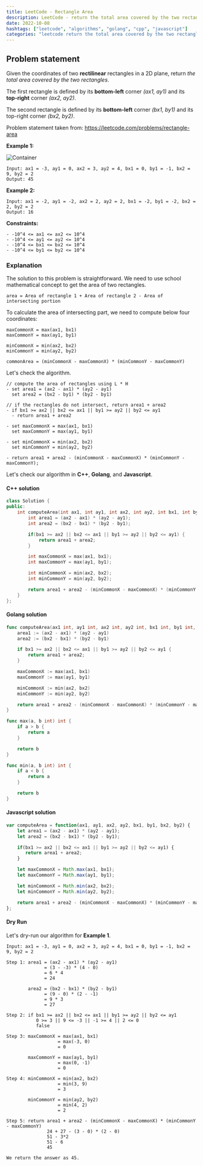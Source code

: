 ```yaml
---
title: LeetCode - Rectangle Area
description: LeetCode - return the total area covered by the two rectangles in C++, Golang, and Javascript.
date: 2022-10-08
hashtags: ["leetcode", "algorithms", "golang", "cpp", "javascript"]
categories: "leetcode return the total area covered by the two rectangles, c++, golang, javascript"
---
```


## Problem statement

Given the coordinates of two **rectilinear** rectangles in a 2D plane, return *the total area covered by the two rectangles*.

The first rectangle is defined by its **bottom-left** corner *(ax1, ay1)* and its **top-right** corner *(ax2, ay2)*.

The second rectangle is defined by its **bottom-left** corner *(bx1, by1)* and its top-right corner *(bx2, by2)*.

Problem statement taken from: <a href='https://leetcode.com/problems/rectangle-area' target='_blank'>https://leetcode.com/problems/rectangle-area</a>

**Example 1:**

![Container](./../rectangle-plane.png)

```
Input: ax1 = -3, ay1 = 0, ax2 = 3, ay2 = 4, bx1 = 0, by1 = -1, bx2 = 9, by2 = 2
Output: 45
```

**Example 2:**

```
Input: ax1 = -2, ay1 = -2, ax2 = 2, ay2 = 2, bx1 = -2, by1 = -2, bx2 = 2, by2 = 2
Output: 16
```

**Constraints:**

```
- -10^4 <= ax1 <= ax2 <= 10^4
- -10^4 <= ay1 <= ay2 <= 10^4
- -10^4 <= bx1 <= bx2 <= 10^4
- -10^4 <= by1 <= by2 <= 10^4
```

### Explanation

The solution to this problem is straightforward. We need to use school mathematical concept
to get the area of two rectangles.

```
area = Area of rectangle 1 + Area of rectangle 2 - Area of intersecting portion
```

To calculate the area of intersecting part, we need to compute below four coordinates:

```
maxCommonX = max(ax1, bx1)
maxCommonY = max(ay1, by1)

minCommonX = min(ax2, bx2)
minCommonY = min(ay2, by2)

commonArea = (minCommonX - maxCommonX) * (minCommonY - maxCommonY)
```


Let's check the algorithm.

```
// compute the area of rectangles using L * H
- set area1 = (ax2 - ax1) * (ay2 - ay1)
  set area2 = (bx2 - by1) * (by2 - by1)

// if the rectangles do not intersect, return area1 + area2
- if bx1 >= ax2 || bx2 <= ax1 || by1 >= ay2 || by2 <= ay1
  - return area1 + area2

- set maxCommonX = max(ax1, bx1)
  set maxCommonY = max(ay1, by1)

- set minCommonX = min(ax2, bx2)
  set minCommonY = min(ay2, by2)

- return area1 + area2 - (minCommonX - maxCommonX) * (minCommonY - maxCommonY);
```

Let's check our algorithm in **C++**, **Golang**, and **Javascript**.

#### C++ solution

```cpp
class Solution {
public:
    int computeArea(int ax1, int ay1, int ax2, int ay2, int bx1, int by1, int bx2, int by2) {
        int area1 = (ax2 - ax1) * (ay2 - ay1);
        int area2 = (bx2 - bx1) * (by2 - by1);

        if(bx1 >= ax2 || bx2 <= ax1 || by1 >= ay2 || by2 <= ay1) {
            return area1 + area2;
        }

        int maxCommonX = max(ax1, bx1);
        int maxCommonY = max(ay1, by1);

        int minCommonX = min(ax2, bx2);
        int minCommonY = min(ay2, by2);

        return area1 + area2 - (minCommonX - maxCommonX) * (minCommonY - maxCommonY);
    }
};
```

#### Golang solution

```go
func computeArea(ax1 int, ay1 int, ax2 int, ay2 int, bx1 int, by1 int, bx2 int, by2 int) int {
    area1 := (ax2 - ax1) * (ay2 - ay1)
    area2 := (bx2 - bx1) * (by2 - by1)

    if bx1 >= ax2 || bx2 <= ax1 || by1 >= ay2 || by2 <= ay1 {
        return area1 + area2;
    }

    maxCommonX := max(ax1, bx1)
    maxCommonY := max(ay1, by1)

    minCommonX := min(ax2, bx2)
    minCommonY := min(ay2, by2)

    return area1 + area2 - (minCommonX - maxCommonX) * (minCommonY - maxCommonY)
}

func max(a, b int) int {
    if a > b {
        return a
    }

    return b
}

func min(a, b int) int {
    if a < b {
        return a
    }

    return b
}
```

#### Javascript solution

```javascript
var computeArea = function(ax1, ay1, ax2, ay2, bx1, by1, bx2, by2) {
    let area1 = (ax2 - ax1) * (ay2 - ay1);
    let area2 = (bx2 - bx1) * (by2 - by1);

    if(bx1 >= ax2 || bx2 <= ax1 || by1 >= ay2 || by2 <= ay1) {
       return area1 + area2;
    }

    let maxCommonX = Math.max(ax1, bx1);
    let maxCommonY = Math.max(ay1, by1);

    let minCommonX = Math.min(ax2, bx2);
    let minCommonY = Math.min(ay2, by2);

    return area1 + area2 - (minCommonX - maxCommonX) * (minCommonY - maxCommonY) ;
};
```

#### Dry Run

Let's dry-run our algorithm for **Example 1**.

```
Input: ax1 = -3, ay1 = 0, ax2 = 3, ay2 = 4, bx1 = 0, by1 = -1, bx2 = 9, by2 = 2

Step 1: area1 = (ax2 - ax1) * (ay2 - ay1)
              = (3 - -3) * (4 - 0)
              = 6 * 4
              = 24

        area2 = (bx2 - bx1) * (by2 - by1)
              = (9 - 0) * (2 - -1)
              = 9 * 3
              = 27

Step 2: if bx1 >= ax2 || bx2 <= ax1 || by1 >= ay2 || by2 <= ay1
           0 >= 3 || 9 <= -3 || -1 >= 4 || 2 <= 0
           false

Step 3: maxCommonX = max(ax1, bx1)
                   = max(-3, 0)
                   = 0

        maxCommonY = max(ay1, by1)
                   = max(0, -1)
                   = 0

Step 4: minCommonX = min(ax2, bx2)
                   = min(3, 9)
                   = 3

        minCommonY = min(ay2, by2)
                   = min(4, 2)
                   = 2

Step 5: return area1 + area2 - (minCommonX - maxCommonX) * (minCommonY - maxCommonY)
               24 + 27 - (3 - 0) * (2 - 0)
               51 - 3*2
               51 - 6
               45

We return the answer as 45.
```
